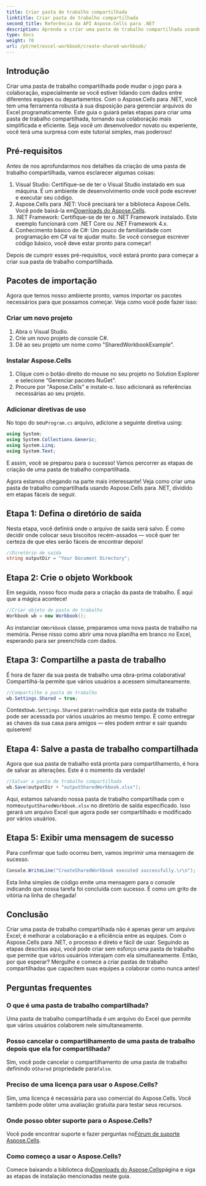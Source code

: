 ```yaml
---
title: Criar pasta de trabalho compartilhada
linktitle: Criar pasta de trabalho compartilhada
second_title: Referência da API Aspose.Cells para .NET
description: Aprenda a criar uma pasta de trabalho compartilhada usando Aspose.Cells for .NET com este guia passo a passo simples. Perfeito para melhorar a colaboração em equipe.
type: docs
weight: 70
url: /pt/net/excel-workbook/create-shared-workbook/
---
```

## Introdução

Criar uma pasta de trabalho compartilhada pode mudar o jogo para a colaboração, especialmente se você estiver lidando com dados entre diferentes equipes ou departamentos. Com o Aspose.Cells para .NET, você tem uma ferramenta robusta à sua disposição para gerenciar arquivos do Excel programaticamente. Este guia o guiará pelas etapas para criar uma pasta de trabalho compartilhada, tornando sua colaboração mais simplificada e eficiente. Seja você um desenvolvedor novato ou experiente, você terá uma surpresa com este tutorial simples, mas poderoso!

## Pré-requisitos

Antes de nos aprofundarmos nos detalhes da criação de uma pasta de trabalho compartilhada, vamos esclarecer algumas coisas:

1. Visual Studio: Certifique-se de ter o Visual Studio instalado em sua máquina. É um ambiente de desenvolvimento onde você pode escrever e executar seu código.
2.  Aspose.Cells para .NET: Você precisará ter a biblioteca Aspose.Cells. Você pode baixá-la em[Downloads do Aspose.Cells](https://releases.aspose.com/cells/net/).
3. .NET Framework: Certifique-se de ter o .NET Framework instalado. Este exemplo funcionará com .NET Core ou .NET Framework 4.x.
4. Conhecimento básico de C#: Um pouco de familiaridade com programação em C# vai te ajudar muito. Se você consegue escrever código básico, você deve estar pronto para começar!

Depois de cumprir esses pré-requisitos, você estará pronto para começar a criar sua pasta de trabalho compartilhada.

## Pacotes de importação

Agora que temos nosso ambiente pronto, vamos importar os pacotes necessários para que possamos começar. Veja como você pode fazer isso:

### Criar um novo projeto
1. Abra o Visual Studio.
2. Crie um novo projeto de console C#.
3. Dê ao seu projeto um nome como "SharedWorkbookExample".

### Instalar Aspose.Cells
1. Clique com o botão direito do mouse no seu projeto no Solution Explorer e selecione “Gerenciar pacotes NuGet”.
2. Procure por "Aspose.Cells" e instale-o. Isso adicionará as referências necessárias ao seu projeto.

### Adicionar diretivas de uso
 No topo do seu`Program.cs` arquivo, adicione a seguinte diretiva using:

```csharp
using System;
using System.Collections.Generic;
using System.Linq;
using System.Text;
```

E assim, você se preparou para o sucesso! Vamos percorrer as etapas de criação de uma pasta de trabalho compartilhada.

Agora estamos chegando na parte mais interessante! Veja como criar uma pasta de trabalho compartilhada usando Aspose.Cells para .NET, dividido em etapas fáceis de seguir.

## Etapa 1: Defina o diretório de saída

Nesta etapa, você definirá onde o arquivo de saída será salvo. É como decidir onde colocar seus biscoitos recém-assados — você quer ter certeza de que eles serão fáceis de encontrar depois!

```csharp
//Diretório de saída
string outputDir = "Your Document Directory";
```

## Etapa 2: Crie o objeto Workbook

Em seguida, nosso foco muda para a criação da pasta de trabalho. É aqui que a mágica acontece!

```csharp
//Criar objeto de pasta de trabalho
Workbook wb = new Workbook();
```
 Ao instanciar o`Workbook` classe, preparamos uma nova pasta de trabalho na memória. Pense nisso como abrir uma nova planilha em branco no Excel, esperando para ser preenchida com dados.

## Etapa 3: Compartilhe a pasta de trabalho

É hora de fazer da sua pasta de trabalho uma obra-prima colaborativa! Compartilhá-la permite que vários usuários a acessem simultaneamente.

```csharp
//Compartilhe a pasta de trabalho
wb.Settings.Shared = true;
```
 Contexto`wb.Settings.Shared` para`true`indica que esta pasta de trabalho pode ser acessada por vários usuários ao mesmo tempo. É como entregar as chaves da sua casa para amigos — eles podem entrar e sair quando quiserem!

## Etapa 4: Salve a pasta de trabalho compartilhada

Agora que sua pasta de trabalho está pronta para compartilhamento, é hora de salvar as alterações. Este é o momento da verdade!

```csharp
//Salvar a pasta de trabalho compartilhada
wb.Save(outputDir + "outputSharedWorkbook.xlsx");
```
 Aqui, estamos salvando nossa pasta de trabalho compartilhada com o nome`outputSharedWorkbook.xlsx` no diretório de saída especificado. Isso gerará um arquivo Excel que agora pode ser compartilhado e modificado por vários usuários.

## Etapa 5: Exibir uma mensagem de sucesso

Para confirmar que tudo ocorreu bem, vamos imprimir uma mensagem de sucesso.

```csharp
Console.WriteLine("CreateSharedWorkbook executed successfully.\r\n");
```
Esta linha simples de código emite uma mensagem para o console indicando que nossa tarefa foi concluída com sucesso. É como um grito de vitória na linha de chegada!

## Conclusão 

Criar uma pasta de trabalho compartilhada não é apenas gerar um arquivo Excel; é melhorar a colaboração e a eficiência entre as equipes. Com o Aspose.Cells para .NET, o processo é direto e fácil de usar. Seguindo as etapas descritas aqui, você pode criar sem esforço uma pasta de trabalho que permite que vários usuários interajam com ela simultaneamente. Então, por que esperar? Mergulhe e comece a criar pastas de trabalho compartilhadas que capacitem suas equipes a colaborar como nunca antes!

## Perguntas frequentes

### O que é uma pasta de trabalho compartilhada?
Uma pasta de trabalho compartilhada é um arquivo do Excel que permite que vários usuários colaborem nele simultaneamente.

### Posso cancelar o compartilhamento de uma pasta de trabalho depois que ela for compartilhada?
 Sim, você pode cancelar o compartilhamento de uma pasta de trabalho definindo o`Shared` propriedade para`false`.

### Preciso de uma licença para usar o Aspose.Cells?
Sim, uma licença é necessária para uso comercial do Aspose.Cells. Você também pode obter uma avaliação gratuita para testar seus recursos.

### Onde posso obter suporte para o Aspose.Cells?
 Você pode encontrar suporte e fazer perguntas no[Fórum de suporte Aspose.Cells](https://forum.aspose.com/c/cells/9).

### Como começo a usar o Aspose.Cells?
 Comece baixando a biblioteca do[Downloads do Aspose.Cells](https://releases.aspose.com/cells/net/)página e siga as etapas de instalação mencionadas neste guia.